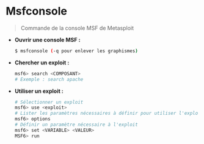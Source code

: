 # Msfconsole

> Commande de la console MSF de Metasploit

- **Ouvrir une console MSF :**

  ```bash
  $ msfconsole (-q pour enlever les graphismes)
  ```



- **Chercher un exploit :**

  ```bash
  msf6> search <COMPOSANT>
  # Exemple : search apache
  ```



- **Utiliser un exploit :**

  ```bash
  # Sélectionner un exploit
  msf6> use <exploit>
  # Lister les paramètres nécessaires à définir pour utiliser l'exploit
  msf6> options
  # Définir un paramètre nécessaire à l'exploit
  msf6> set <VARIABLE> <VALEUR>
  MSF6> run
  ```

  

